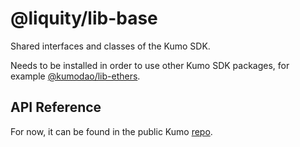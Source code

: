 # @liquity/lib-base

Shared interfaces and classes of the Kumo SDK.

Needs to be installed in order to use other Kumo SDK packages, for example [@kumodao/lib-ethers](https://www.npmjs.com/package/@kumodao/lib-ethers).

## API Reference

For now, it can be found in the public Kumo [repo](https://github.com/kumodao/borrowprot/blob/master/docs/sdk/lib-base.md).
